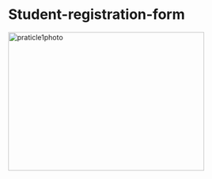 # Student-registration-form

<img width="396" height="281" alt="praticle1photo" src="https://github.com/user-attachments/assets/98d47ee0-c5b5-4e02-ac32-368996653727" />
